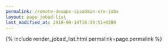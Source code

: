 ```yaml
---
permalink: /remote-devops-sysadmin-sre-jobs
layout: page-jobad-list
last_modified_at: 2018-09-14T18:49:51+0200
---
```

{% include render_jobad_list.html permalink=page.permalink %}
